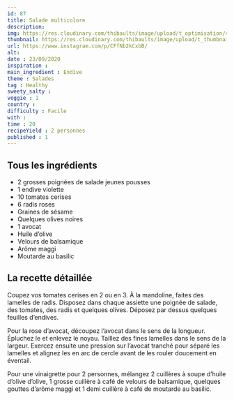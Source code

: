 ```yaml
---
id: 87
title: Salade multicolore
description: 
img: https://res.cloudinary.com/thibaults/image/upload/t_optimisation/v1600524211/Recipes/20200923_salade_endive.jpg
thumbnail: https://res.cloudinary.com/thibaults/image/upload/t_thumbnail_josie/v1600524211/Recipes/20200923_salade_endive.jpg
url: https://www.instagram.com/p/CFfNb2kCxbB/
alt: 
date : 23/09/2020
inspiration : 
main_ingredient : Endive
theme : Salades
tag : Healthy
sweety_salty : 
veggie : 1
country :
difficulty : Facile
with : 
time : 20
recipeYield : 2 personnes
published : 1
---
```


## Tous les ingrédients
 - 2 grosses poignées de salade jeunes pousses
 - 1 endive violette
 - 10 tomates cerises
 - 6 radis roses
 - Graines de sésame
 - Quelques olives noires
 - 1 avocat
 - Huile d’olive
 - Velours de balsamique
 - Arôme maggi
 - Moutarde au basilic

## La recette détaillée
Coupez vos tomates cerises en 2 ou en 3. À la mandoline, faites des lamelles de radis. Disposez dans chaque assiette une poignée de salade, des tomates, des radis et quelques olives. Déposez par dessus quelques feuilles d’endives.

Pour la rose d’avocat, découpez l’avocat dans le sens de la longueur. Épluchez le et enlevez le noyau. Taillez des fines lamelles dans le sens de la largeur. Exercez ensuite une pression sur l’avocat tranché pour séparé les lamelles et alignez les en arc de cercle avant de les rouler doucement en éventail.

Pour une vinaigrette pour 2 personnes, mélangez 2 cuillères à soupe d’huile d’olive d’olive, 1 grosse cuillère à café de velours de balsamique, quelques gouttes d’arôme maggi et 1 demi cuillère à café de moutarde au basilic.